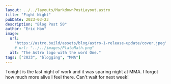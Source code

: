 ```yaml
---
layout: ../../layouts/MarkdownPostLayout.astro
title: "Fight Night"
pubDate: 2023-03-23
description: "Blog Post 50"
author: "Eric Han"
image:
  url:
    "https://astro.build/assets/blog/astro-1-release-update/cover.jpeg"
    # url: "../../images/PlateMath.png"
  alt: "The Astro logo with the word One."
tags: ["2023", "blogging", "MMA"]
---
```


Tonight is the last night of work and it was sparing night at MMA. I forgot how much more alive I feel there. Can't wait for next week!
